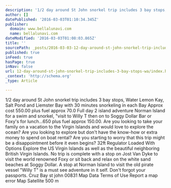 ```yaml
---
description: '1/2 day around St John snorkel trip includes 3 bay stops, Water Lemon Kay, Salt Pond and Liemster Bay with 30 minutes snorkeling in each Bay Approx cost 550.00 '
author: []
datePublished: '2016-03-03T01:10:34.345Z'
publisher:
  domain: www.bellalunavi.com
  name: bellalunavi.com
dateModified: '2016-03-03T01:08:03.865Z'
title: ''
sourcePath: _posts/2016-03-03-12-day-around-st-john-snorkel-trip-includes-3-bay-stops-wa.md
published: true
inFeed: true
hasPage: true
inNav: false
url: 12-day-around-st-john-snorkel-trip-includes-3-bay-stops-wa/index.html
_context: 'http://schema.org'
_type: Article

---
```

1/2 day around St John snorkel trip includes 3 bay stops, Water Lemon Kay, Salt Pond and Liemster Bay with 30 minutes snorkeling in each Bay Approx cost 550.00 plus fuel approx 70.0 Full day 2 island adventure Norman Island for a swim and snorkel, "visit to Willy T then on to Soggy Dollar Bar or Foxy's for lunch...650 plus fuel approx 150.00\. Are you looking to take your family on a vacation to the Virgin Islands and would love to explore the ocean? Are you looking to explore but don't have the know-how or extra money to spend on boat rental? Are you starting to worry that this trip might be a disappointment before it even begins? 32ft Regulator Loaded With Options Explore the US Virgin Islands as well as the beautiful neighboring British Virgin Islands. No trip is complete with a stop on Jost Van Dyke to visit the world renowned Foxy or sit back and relax on the white sand beaches at Soggy Dollar. A stop at Norman Island to visit the old pirate vessel "Willy T" is a must see adventure in it self. Don't forgot your passports. Cruz Bay st john 00831 Map Data Terms of Use Report a map error Map Satellite 500 m
